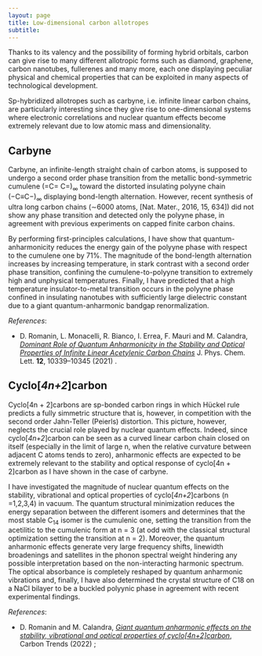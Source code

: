 ```yaml
---
layout: page
title: Low-dimensional carbon allotropes
subtitle: 
---
```


Thanks to its valency and the possibility of forming hybrid orbitals, carbon can give rise to many different allotropic forms such as diamond, graphene, carbon nanotubes, fullerenes and many more, each one displaying peculiar physical and chemical properties that can be exploited in many aspects of technological development.

Sp-hybridized allotropes such as carbyne, i.e. infinite linear carbon chains, are particularly interesting since they give rise to one-dimensional systems where electronic correlations and nuclear quantum effects become extremely relevant due to low atomic mass and dimensionality.

## Carbyne

Carbyne, an infinite-length straight chain of carbon atoms, is supposed to undergo a second order phase transition from the metallic bond-symmetric cumulene (=C= C=)<sub>∞</sub> toward the distorted insulating polyyne chain (−C≡C−)<sub>∞</sub> displaying bond-length alternation. However, recent synthesis of ultra long carbon chains (∼6000 atoms, [Nat. Mater., 2016, 15, 634]) did not show any phase transition and detected only the polyyne phase, in agreement with previous experiments on capped finite carbon chains.

By performing first-principles calculations, I have show that quantum-anharmonicity reduces the energy gain of the polyyne phase with respect to the cumulene one by 71%. The magnitude of the bond-length alternation increases by increasing temperature, in stark contrast with a second order phase transition, confining the cumulene-to-polyyne transition to extremely high and unphysical temperatures. Finally, I have predicted that a high temperature insulator-to-metal transition occurs in the polyyne phase confined in insulating nanotubes with sufficiently large dielectric constant due to a giant quantum-anharmonic bandgap renormalization.

_References_:
* D. Romanin, L. Monacelli, R. Bianco, I. Errea, F. Mauri and M. Calandra, [_Dominant Role of Quantum Anharmonicity in the Stability and Optical Properties of Infinite Linear Acetylenic Carbon Chains_](https://pubs.acs.org/doi/abs/10.1021/acs.jpclett.1c02964) J. Phys. Chem. Lett. **12**, 10339–10345 (2021) .

## Cyclo[_4n+2_]carbon

Cyclo[4n + 2]carbons are sp-bonded carbon rings in which Hückel rule predicts a fully simmetric structure that is, however, in competition with the second order Jahn-Teller (Peierls) distortion. This picture, however, neglects the crucial role played by nuclear quantum effects. Indeed, since cyclo[_4n+2_]carbon can be seen as a curved linear carbon chain closed on itself (especially in the limit of large n, when the relative curvature between
adjacent C atoms tends to zero), anharmonic effects are expected to be extremely relevant to the stability and optical response of cyclo[4n + 2]carbon as I have shown in the case of carbyne. 

I have investigated the magnitude of nuclear quantum effects on the stability, vibrational and optical properties of cyclo[_4n+2_]carbons (n =1,2,3,4) in vacuum. The quantum structural minimization reduces the energy separation between the different isomers and determines that the most stable C<sub>14</sub>
isomer is the cumulenic one, setting the transition from the acetilitic to the cumulenic form at n = 3 (at odd with the classical structural optimization setting the transition at n = 2). Moreover, the quantum anharmonic effects generate very large frequency shifts, linewidth broadenings and satellites in the phonon spectral weight hindering any possible interpretation based on the non-interacting harmonic spectrum. The optical absorbance is completely reshaped by quantum anharmonic vibrations and, finally, I have also determined the crystal structure of C18 on a NaCl bilayer to be a buckled
polyynic phase in agreement with recent experimental findings.

_References_: 
* D. Romanin and M. Calandra, [_Giant quantum anharmonic effects on the stability, vibrational and optical properties of cyclo[4n+2]carbon_](https://www.sciencedirect.com/science/article/pii/S2667056922000633?via%3Dihub), Carbon Trends (2022) ;
